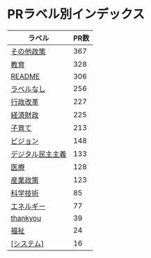 # PRラベル別インデックス

| ラベル | PR数 |
|--------|------|
| [その他政策](label_その他政策.md) | 367 |
| [教育](label_教育.md) | 328 |
| [README](label_README.md) | 306 |
| [ラベルなし](label_ラベルなし.md) | 256 |
| [行政改革](label_行政改革.md) | 227 |
| [経済財政](label_経済財政.md) | 225 |
| [子育て](label_子育て.md) | 213 |
| [ビジョン](label_ビジョン.md) | 148 |
| [デジタル民主主義](label_デジタル民主主義.md) | 133 |
| [医療](label_医療.md) | 128 |
| [産業政策](label_産業政策.md) | 123 |
| [科学技術](label_科学技術.md) | 85 |
| [エネルギー](label_エネルギー.md) | 77 |
| [thankyou](label_thankyou.md) | 39 |
| [福祉](label_福祉.md) | 24 |
| [[システム]](label_[システム].md) | 16 |
